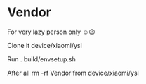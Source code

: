 # Vendor
For very lazy person only ☺️😉

Clone it device/xiaomi/ysl 

Run . build/envsetup.sh

After all rm -rf Vendor from device/xiaomi/ysl
